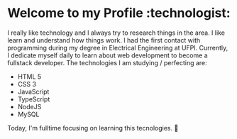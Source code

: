 <h1> Welcome to my Profile :technologist: </h1>

I really like technology and I always try to research things in the area. I like
learn and understand how things work. I had the first contact with programming during my
degree in Electrical Engineering at UFPI. 
Currently, I dedicate myself daily to learn about
web development to become a fullstack developer. The technologies I am studying / perfecting are:

<ul>   
  <li> HTML 5 </li>
  <li> CSS 3 </li>
  <li> JavaScript</li>
  <li> TypeScript </li>
  <li> NodeJS </li>
  <li> MySQL </li>
</ul>




Today, I'm fulltime focusing on learning this tecnologies. :dart:
